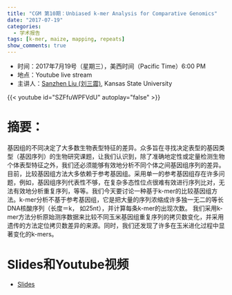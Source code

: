 ```yaml
---
title: "CGM 第10期：Unbiased k-mer Analysis for Comparative Genomics"
date: "2017-07-19"
categories:
  - 学术报告
tags: [k-mer, maize, mapping, repeats]
show_comments: true
---
```


- 时间：2017年7月19号（星期三），美西时间（Pacific Time）6:00 PM
- 地点：Youtube live stream
- 主讲人：[Sanzhen Liu (刘三震)](http://plantgenomics.ksu.edu/liulab), Kansas State University

{{< youtube id="SZFfuWPFVdU" autoplay="false" >}}

# 摘要：

基因组的不同决定了大多数生物表型特征的差异。众多旨在寻找决定表型的基因类型（基因序列）的生物研究课题，让我们认识到，除了准确地定性或定量检测生物个体表型特征之外，我们还必须能够有效地分析不同个体之间基因组序列的差异。目前，比较基因组方法大多依赖于参考基因组。采用单一的参考基因组存在许多问题，例如，基因组序列代表性不够，在复杂多态性位点很难有效进行序列比对，无法有效地分析重复序列，等等。我们今天要讨论一种基于k-mer的比较基因组方法。k-mer分析不基于参考基因组，它是把大量的序列浓缩成许多独一无二的等长 DNA核酸序列（长度＝k， 如25nt），并计算每条k-mer的出现次数。 我们采用k-mer方法分析原始测序数据来比较不同玉米基因组重复序列的拷贝数变化，并采用遗传的方法定位拷贝数差异的来源。同时，我们还发现了许多在玉米进化过程中显著变化的k-mers。

# Slides和Youtube视频

- [Slides]()



